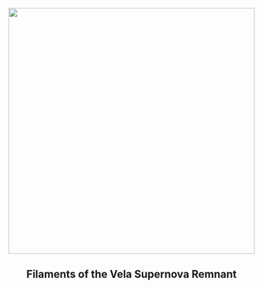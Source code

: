 
<p align="center"><img src="https://apod.nasa.gov/apod/image/2404/VelaSnr_CTIO_960.jpg" width="500" height="500"></p>
<h2 align="center"> Filaments of the Vela Supernova Remnant </h2>
